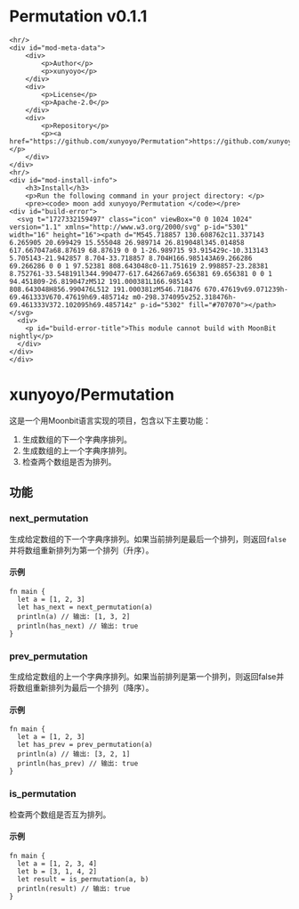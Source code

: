 
<div id="mod-info">
    <h1 id="mod-title"> Permutation <span id="mod-version">v0.1.1</span></h1>
    
    <hr/>
    <div id="mod-meta-data">
        <div>
            <p>Author</p>
            <p>xunyoyo</p>
        </div>
        <div>
            <p>License</p>
            <p>Apache-2.0</p>
        </div>
        <div>
            <p>Repository</p>
            <p><a href="https://github.com/xunyoyo/Permutation">https://github.com/xunyoyo/Permutation</a></p>
        </div>
    </div>
    <hr/>
    <div id="mod-install-info">
        <h3>Install</h3>
        <p>Run the following command in your project directory: </p>
        <pre><code> moon add xunyoyo/Permutation </code></pre>
    <div id="build-error"> 
      <svg t="1727332159497" class="icon" viewBox="0 0 1024 1024" version="1.1" xmlns="http://www.w3.org/2000/svg" p-id="5301" width="16" height="16"><path d="M545.718857 130.608762c11.337143 6.265905 20.699429 15.555048 26.989714 26.819048l345.014858 617.667047a68.87619 68.87619 0 0 1-26.989715 93.915429c-10.313143 5.705143-21.942857 8.704-33.718857 8.704H166.985143A69.266286 69.266286 0 0 1 97.52381 808.643048c0-11.751619 2.998857-23.28381 8.752761-33.548191l344.990477-617.642667a69.656381 69.656381 0 0 1 94.451809-26.819047zM512 191.000381L166.985143 808.643048H856.990476L512 191.000381zM546.718476 670.47619v69.071239h-69.461333V670.47619h69.485714z m0-298.374095v252.318476h-69.461333V372.102095h69.485714z" p-id="5302" fill="#707070"></path></svg>
      <div>
        <p id="build-error-title">This module cannot build with MoonBit nightly</p>
      </div>
    </div>
    </div>
</div>



# xunyoyo/Permutation

这是一个用Moonbit语言实现的项目，包含以下主要功能：
1. 生成数组的下一个字典序排列。
2. 生成数组的上一个字典序排列。
3. 检查两个数组是否为排列。

## 功能

### next_permutation

生成给定数组的下一个字典序排列。如果当前排列是最后一个排列，则返回`false`并将数组重新排列为第一个排列（升序）。

#### 示例

```moonbit
fn main {
  let a = [1, 2, 3]
  let has_next = next_permutation(a)
  println(a) // 输出: [1, 3, 2]
  println(has_next) // 输出: true
}
```

### prev_permutation

生成给定数组的上一个字典序排列。如果当前排列是第一个排列，则返回false并将数组重新排列为最后一个排列（降序）。

#### 示例

```moonbit
fn main {
  let a = [1, 2, 3]
  let has_prev = prev_permutation(a)
  println(a) // 输出: [3, 2, 1]
  println(has_prev) // 输出: true
}
```

### is_permutation

检查两个数组是否互为排列。

#### 示例

```moonbit
fn main {
  let a = [1, 2, 3, 4]
  let b = [3, 1, 4, 2]
  let result = is_permutation(a, b)
  println(result) // 输出: true
}
```
